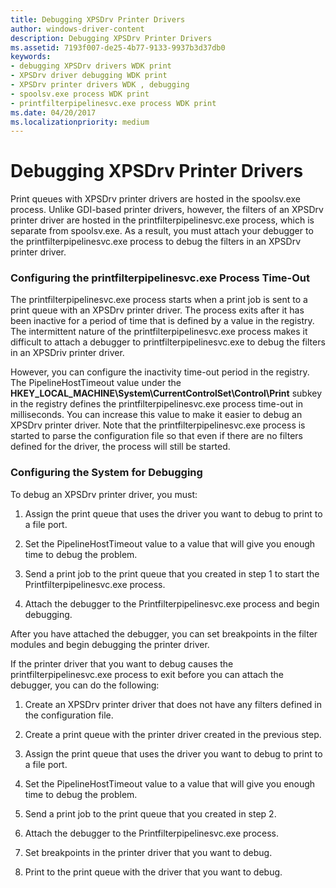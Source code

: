 ```yaml
---
title: Debugging XPSDrv Printer Drivers
author: windows-driver-content
description: Debugging XPSDrv Printer Drivers
ms.assetid: 7193f007-de25-4b77-9133-9937b3d37db0
keywords:
- debugging XPSDrv drivers WDK print
- XPSDrv driver debugging WDK print
- XPSDrv printer drivers WDK , debugging
- spoolsv.exe process WDK print
- printfilterpipelinesvc.exe process WDK print
ms.date: 04/20/2017
ms.localizationpriority: medium
---
```


# Debugging XPSDrv Printer Drivers


Print queues with XPSDrv printer drivers are hosted in the spoolsv.exe process. Unlike GDI-based printer drivers, however, the filters of an XPSDrv printer driver are hosted in the printfilterpipelinesvc.exe process, which is separate from spoolsv.exe. As a result, you must attach your debugger to the printfilterpipelinesvc.exe process to debug the filters in an XPSDrv printer driver.

### <a href="" id="configuring-the-printfilterpipelinesvc-exe-process-time-out"></a>Configuring the printfilterpipelinesvc.exe Process Time-Out

The printfilterpipelinesvc.exe process starts when a print job is sent to a print queue with an XPSDrv printer driver. The process exits after it has been inactive for a period of time that is defined by a value in the registry. The intermittent nature of the printfilterpipelinesvc.exe process makes it difficult to attach a debugger to printfilterpipelinesvc.exe to debug the filters in an XPSDriv printer driver.

However, you can configure the inactivity time-out period in the registry. The PipelineHostTimeout value under the **HKEY\_LOCAL\_MACHINE\\System\\CurrentControlSet\\Control\\Print** subkey in the registry defines the printfilterpipelinesvc.exe process time-out in milliseconds. You can increase this value to make it easier to debug an XPSDrv printer driver. Note that the printfilterpipelinesvc.exe process is started to parse the configuration file so that even if there are no filters defined for the driver, the process will still be started.

### Configuring the System for Debugging

To debug an XPSDrv printer driver, you must:

1.  Assign the print queue that uses the driver you want to debug to print to a file port.

2.  Set the PipelineHostTimeout value to a value that will give you enough time to debug the problem.

3.  Send a print job to the print queue that you created in step 1 to start the Printfilterpipelinesvc.exe process.

4.  Attach the debugger to the Printfilterpipelinesvc.exe process and begin debugging.

After you have attached the debugger, you can set breakpoints in the filter modules and begin debugging the printer driver.

If the printer driver that you want to debug causes the printfilterpipelinesvc.exe process to exit before you can attach the debugger, you can do the following:

1.  Create an XPSDrv printer driver that does not have any filters defined in the configuration file.

2.  Create a print queue with the printer driver created in the previous step.

3.  Assign the print queue that uses the driver you want to debug to print to a file port.

4.  Set the PipelineHostTimeout value to a value that will give you enough time to debug the problem.

5.  Send a print job to the print queue that you created in step 2.

6.  Attach the debugger to the Printfilterpipelinesvc.exe process.

7.  Set breakpoints in the printer driver that you want to debug.

8.  Print to the print queue with the driver that you want to debug.

 

 




